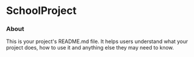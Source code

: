 SchoolProject
=============

### About

This is your project's README.md file. It helps users understand what your
project does, how to use it and anything else they may need to know.